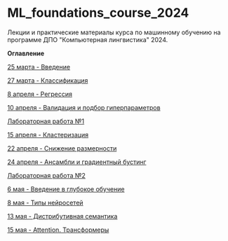 # ML_foundations_course_2024
Лекции и практические материалы курса по машинному обучению на программе ДПО "Компьютерная лингвистика" 2024.

**Оглавление**

[25 марта - Введение](https://github.com/annadmitrieva/ML_foundations_course_2024/tree/main/25%20%D0%BC%D0%B0%D1%80%D1%82%D0%B0)

[27 марта - Классификация](https://github.com/annadmitrieva/ML_foundations_course_2024/tree/main/27%20%D0%BC%D0%B0%D1%80%D1%82%D0%B0)

[8 апреля - Регрессия](https://github.com/annadmitrieva/ML_foundations_course_2024/tree/main/8%20%D0%B0%D0%BF%D1%80%D0%B5%D0%BB%D1%8F)

[10 апреля - Валидация и подбор гиперпараметров](https://github.com/annadmitrieva/ML_foundations_course_2024/tree/main/10%20%D0%B0%D0%BF%D1%80%D0%B5%D0%BB%D1%8F)

[Лабораторная работа №1](https://github.com/annadmitrieva/ML_foundations_course_2024/blob/main/%D0%BB%D0%B0%D0%B1%D0%BE%D1%80%D0%B0%D1%82%D0%BE%D1%80%D0%BD%D0%B0%D1%8F%20%D1%80%D0%B0%D0%B1%D0%BE%D1%82%D0%B0%201%20(1).pdf)

[15 апреля - Кластеризация](https://github.com/annadmitrieva/ML_foundations_course_2024/tree/main/15%20%D0%B0%D0%BF%D1%80%D0%B5%D0%BB%D1%8F)

[22 апреля - Снижение размерности](https://github.com/annadmitrieva/ML_foundations_course_2024/tree/main/22%20%D0%B0%D0%BF%D1%80%D0%B5%D0%BB%D1%8F)

[24 апреля - Ансамбли и градиентный бустинг](https://github.com/annadmitrieva/ML_foundations_course_2024/tree/main/24%20%D0%B0%D0%BF%D1%80%D0%B5%D0%BB%D1%8F)

[Лабораторная работа №2](https://disk.yandex.ru/d/0nXEEvO3EO_KZw)

[6 мая - Введение в глубокое обучение](https://github.com/annadmitrieva/ML_foundations_course_2024/tree/main/6%20%D0%BC%D0%B0%D1%8F)

[8 мая - Типы нейросетей](https://github.com/annadmitrieva/ML_foundations_course_2024/tree/main/8%20%D0%BC%D0%B0%D1%8F)

[13 мая - Дистрибутивная семантика](https://github.com/annadmitrieva/ML_foundations_course_2024/tree/main/13%20%D0%BC%D0%B0%D1%8F)

[15 мая - Attention. Трансформеры](https://github.com/annadmitrieva/ML_foundations_course_2024/tree/main/15%20%D0%BC%D0%B0%D1%8F)
